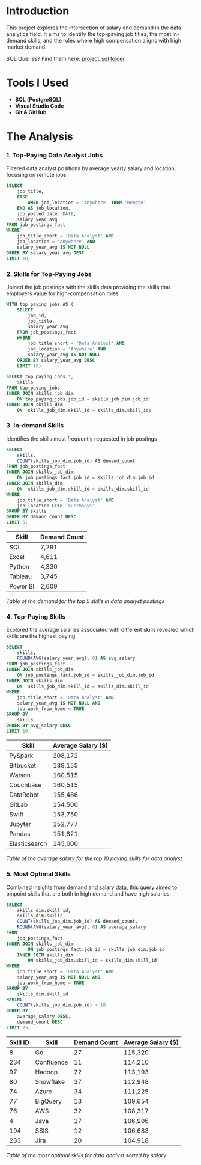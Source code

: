# Introduction
This project explores the intersection of salary and demand in the data analytics field. It aims to identify the top-paying job titles, the most in-demand skills, and the roles where high compensation aligns with high market demand.

SQL Queries? Find them here: [project_sql folder](/project_sql/)

# Tools I Used
- **SQL (PostgreSQL)**
- **Visual Studio Code**
- **Git & GitHub**

# The Analysis
### 1. Top-Paying Data Analyst Jobs
Filtered data analyst positions by average yearly salary and location, focusing on remote jobs.

```sql
SELECT
	job_title,
	CASE 
    	WHEN job_location = 'Anywhere' THEN 'Remote'
  	END AS job_location,
  	job_posted_date::DATE,
  	salary_year_avg
FROM job_postings_fact
WHERE 
	job_title_short = 'Data Analyst' AND 
	job_location = 'Anywhere' AND
	salary_year_avg IS NOT NULL
ORDER BY salary_year_avg DESC
LIMIT 10;
```
### 2. Skills for Top-Paying Jobs
Joined the job postings with the skills data providing the skills that employers value for high-compensation roles
```sql
WITH top_paying_jobs AS (
	SELECT
		job_id,
		job_title,
		salary_year_avg
	FROM job_postings_fact
	WHERE 
		job_title_short = 'Data Analyst' AND 
		job_location = 'Anywhere' AND
		salary_year_avg IS NOT NULL
	ORDER BY salary_year_avg DESC
	LIMIT 10)

SELECT top_paying_jobs.*,
	skills
FROM top_paying_jobs
INNER JOIN skills_job_dim
	ON top_paying_jobs.job_id = skills_job_dim.job_id
INNER JOIN skills_dim
	ON  skills_job_dim.skill_id = skills_dim.skill_id;
```
### 3. In-demand Skills
Identifies the skills most frequently requested in job postings 
```sql
SELECT
	skills,
	COUNT(skills_job_dim.job_id) AS demand_count
FROM job_postings_fact
INNER JOIN skills_job_dim
	ON job_postings_fact.job_id = skills_job_dim.job_id
INNER JOIN skills_dim
	ON  skills_job_dim.skill_id = skills_dim.skill_id
WHERE 
	job_title_short = 'Data Analyst' AND
	job_location LIKE '%Germany%'
GROUP BY skills
ORDER BY demand_count DESC
LIMIT 5;
```
| Skill     | Demand Count |
|-----------|--------------|
| SQL       | 7,291        |
| Excel     | 4,611        |
| Python    | 4,330        |
| Tableau   | 3,745        |
| Power BI  | 2,609        |

*Table of the demand for the top 5 skills in data analyst postings*

### 4. Top-Paying Skills
Explored the average salaries associated with different skills revealed which skills are the highest paying
```sql
SELECT
	skills,
    ROUND(AVG(salary_year_avg), 0) AS avg_salary
FROM job_postings_fact
INNER JOIN skills_job_dim
	ON job_postings_fact.job_id = skills_job_dim.job_id
INNER JOIN skills_dim
	ON  skills_job_dim.skill_id = skills_dim.skill_id
WHERE 
	job_title_short = 'Data Analyst' AND
    salary_year_avg IS NOT NULL AND
    job_work_from_home = TRUE
GROUP BY
    skills
ORDER BY avg_salary DESC
LIMIT 10;
```
| Skill         | Average Salary ($) |
|---------------|--------------------|
| PySpark       | 208,172            |
| Bitbucket     | 189,155            |
| Watson        | 160,515            |
| Couchbase     | 160,515            |
| DataRobot     | 155,486            |
| GitLab        | 154,500            |
| Swift         | 153,750            |
| Jupyter       | 152,777            |
| Pandas        | 151,821            |
| Elasticsearch | 145,000            |

*Table of the average salary for the top 10 paying skills for data analyst*
### 5. Most Optimal Skills
Combined insights from demand and salary data, this query aimed to pinpoint skills that are both in high demand and have high salaries
```sql
SELECT
    skills_dim.skill_id,
    skills_dim.skills,
    COUNT(skills_job_dim.job_id) AS demand_count,
    ROUND(AVG(salary_year_avg), 0) AS average_salary
FROM
    job_postings_fact
INNER JOIN skills_job_dim
        ON job_postings_fact.job_id = skills_job_dim.job_id
    INNER JOIN skills_dim
        ON skills_job_dim.skill_id = skills_dim.skill_id
WHERE 
    job_title_short = 'Data Analyst' AND
    salary_year_avg IS NOT NULL AND
    job_work_from_home = TRUE
GROUP BY
    skills_dim.skill_id
HAVING 
    COUNT(skills_job_dim.job_id) > 10
ORDER BY 
    average_salary DESC,
    demand_count DESC
LIMIT 25;
```
| Skill ID | Skill       | Demand Count | Average Salary ($) |
|----------|-------------|---------------|---------------------|
| 8        | Go          | 27            | 115,320             |
| 234      | Confluence  | 11            | 114,210             |
| 97       | Hadoop      | 22            | 113,193             |
| 80       | Snowflake   | 37            | 112,948             |
| 74       | Azure       | 34            | 111,225             |
| 77       | BigQuery    | 13            | 109,654             |
| 76       | AWS         | 32            | 108,317             |
| 4        | Java        | 17            | 106,906             |
| 194      | SSIS        | 12            | 106,683             |
| 233      | Jira        | 20            | 104,918             |

*Table of the most optimal skills for data analyst sorted by salary*
